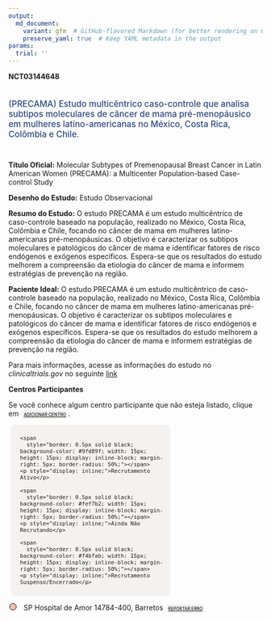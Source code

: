 ```yaml
---
output: 
  md_document:
    variant: gfm  # GitHub-flavored Markdown (for better rendering on GitHub)
    preserve_yaml: true  # Keep YAML metadata in the output
params:
  trial: ''
---
```


**NCT03144648**

<div style="padding: 5px 5px 5px 0px; font-size: 1.20em; font-weight: 500; color: #2E4A7F; text-align: left; margin-bottom: 20px">

(PRECAMA) Estudo multicêntrico caso-controle que analisa subtipos
moleculares de câncer de mama pré-menopáusico em mulheres
latino-americanas no México, Costa Rica, Colômbia e Chile.

</div>

**Título Oficial:** Molecular Subtypes of Premenopausal Breast Cancer in
Latin American Women (PRECAMA): a Multicenter Population-based
Case-control Study

**Desenho do Estudo:** Estudo Observacional

**Resumo do Estudo:** O estudo PRECAMA é um estudo multicêntrico de
caso-controle baseado na população, realizado no México, Costa Rica,
Colômbia e Chile, focando no câncer de mama em mulheres
latino-americanas pré-menopáusicas. O objetivo é caracterizar os
subtipos moleculares e patológicos do câncer de mama e identificar
fatores de risco endógenos e exógenos específicos. Espera-se que os
resultados do estudo melhorem a compreensão da etiologia do câncer de
mama e informem estratégias de prevenção na região.

**Paciente Ideal:** O estudo PRECAMA é um estudo multicêntrico de
caso-controle baseado na população, realizado no México, Costa Rica,
Colômbia e Chile, focando no câncer de mama em mulheres
latino-americanas pré-menopáusicas. O objetivo é caracterizar os
subtipos moleculares e patológicos do câncer de mama e identificar
fatores de risco endógenos e exógenos específicos. Espera-se que os
resultados do estudo melhorem a compreensão da etiologia do câncer de
mama e informem estratégias de prevenção na região.

Para mais informações, acesse as informações do estudo no
*clinicaltrials.gov* no seguinte
[link](https://clinicaltrials.gov/ct2/show/NCT03144648)

**Centros Participantes**

Se você conhece algum centro participante que não esteja listado, clique
em
<span style="color: #2E4A7F; margin-left: 2px; padding: 4px; background-color: #f3f2f1; border-radius: 8px; font-weight: 500; font-size: 0.6em"><a
href="https://flazar.shinyapps.io/formsapp?study_nct_id=NCT03144648&amp;location_id=N%2FA&amp;location_full_name=N%2FA&amp;form_type=Adicionar%20Centro"
target="_blank">ADICIONAR CENTRO</a></span>.

<div style="margin-bottom: 8px; margin-left: 5px; padding: 8px; max-width: 300px; background-color: #f3f2f1; border-radius: 8px; font-size: 0.9em">

<div style="margin-left: 10px;">

    <span 
      style="border: 0.5px solid black; background-color: #9fd89f; width: 15px; height: 15px; display: inline-block; margin-right: 5px; border-radius: 50%;"></span>
    <p style="display: inline;">Recrutamento Ativo</p>

</div>

<div style="margin-left: 10px;">

    <span 
      style="border: 0.5px solid black; background-color: #fef7b2; width: 15px; height: 15px; display: inline-block; margin-right: 5px; border-radius: 50%;"></span>
    <p style="display: inline;">Ainda Não Recrutando</p>

</div>

<div style="margin-left: 10px;">

    <span 
      style="border: 0.5px solid black; background-color: #f4bfab; width: 15px; height: 15px; display: inline-block; margin-right: 5px; border-radius: 50%;"></span>
    <p style="display: inline;">Recrutamento Suspenso/Encerrado</p>

</div>

</div>

<div style="margin: 2px;">

<span style="border: 0.5px solid black; display: inline-block; width: 12px; height: 12px; border-radius: 50%; margin-right: 10px; padding-bottom: 0px; background-color: #f4bfab;"></span>
SP Hospital de Amor 14784-400, Barretos
<span style="color: #2E4A7F; margin-left: 2px; padding: 4px; background-color: #f3f2f1; border-radius: 8px; font-weight: 500; font-size: 0.6em"><a
href="https://flazar.shinyapps.io/formsapp?study_nct_id=NCT03144648&amp;location_id=BARRETOSCANCERHOSPITALBARRETOSBRAZIL&amp;location_full_name=Hospital%20de%20Amor%2C%2014784-400%2C%20Barretos&amp;form_type=Reportar%20Erro"
target="_blank">REPORTAR ERRO</a></span>

</div>
